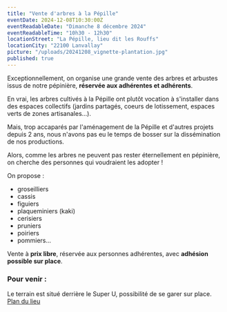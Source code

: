 ```yaml
---
title: "Vente d'arbres à la Pépille"
eventDate: 2024-12-08T10:30:00Z
eventReadableDate: "Dimanche 8 décembre 2024"
eventReadableTime: "10h30 - 12h30"
locationStreet: "La Pépille, lieu dit les Rouffs"
locationCity: "22100 Lanvallay"
picture: "/uploads/20241208_vignette-plantation.jpg"
published: true
---
```


Exceptionnellement, on organise une grande vente des arbres et arbustes issus de notre pépinière, **réservée aux adhérentes et adhérents**.

<!--more-->

En vrai, les arbres cultivés à la Pépille ont plutôt vocation à s'installer dans des espaces collectifs (jardins partagés, coeurs de lotissement, espaces verts de zones artisanales...). 

Mais, trop accaparés par l'aménagement de la Pépille et d'autres projets depuis 2 ans, nous n'avons pas eu le temps de bosser sur la dissémination de nos productions.

Alors, comme les arbres ne peuvent pas rester éternellement en pépinière, on cherche des personnes qui voudraient les adopter ! 

On propose : 

- groseilliers
- cassis
- figuiers
- plaqueminiers (kaki)
- cerisiers
- pruniers
- poiriers
- pommiers...

Vente à **prix libre**, réservée aux personnes adhérentes, avec **adhésion possible sur place**.

### Pour venir :

Le terrain est situé derrière le Super U, possibilité de se garer sur place.
[Plan du lieu](https://www.openstreetmap.org/#map=17/48.44885/-2.01522&layers=N)
